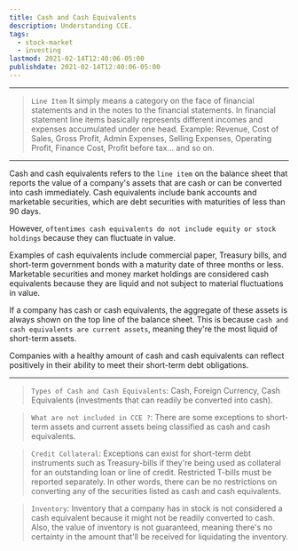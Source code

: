```yaml
---
title: Cash and Cash Equivalents
description: Understanding CCE.
tags:
  - stock-market
  - investing
lastmod: 2021-02-14T12:40:06-05:00
publishdate: 2021-02-14T12:40:06-05:00
---
```


---

> `Line Item`
> It simply means a category on the face of financial statements and in the notes to the financial statements. In financial statement line items basically represents different incomes and expenses accumulated under one head.
> Example: Revenue, Cost of Sales, Gross Profit, Admin Expenses, Selling Expenses, Operating Profit, Finance Cost, Profit before tax... and so on.

---

Cash and cash equivalents refers to the `line item` on the balance sheet that reports the value of a company's assets that are cash or can be converted into cash immediately. Cash equivalents include bank accounts and marketable securities, which are debt securities with maturities of less than 90 days.

However, `oftentimes cash equivalents do not include equity or stock holdings` because they can fluctuate in value.

Examples of cash equivalents include commercial paper, Treasury bills, and short-term government bonds with a maturity date of three months or less. Marketable securities and money market holdings are considered cash equivalents because they are liquid and not subject to material fluctuations in value.

If a company has cash or cash equivalents, the aggregate of these assets is always shown on the top line of the balance sheet. This is because `cash and cash equivalents are current assets`, meaning they're the most liquid of short-term assets.

Companies with a healthy amount of cash and cash equivalents can reflect positively in their ability to meet their short-term debt obligations.

---

> `Types of Cash and Cash Equivalents`: Cash, Foreign Currency, Cash Equivalents (investments that can readily be converted into cash).

> `What are not included in CCE ?`: There are some exceptions to short-term assets and current assets being classified as cash and cash equivalents.

> `Credit Collateral`: Exceptions can exist for short-term debt instruments such as Treasury-bills if they're being used as collateral for an outstanding loan or line of credit. Restricted T-bills must be reported separately. In other words, there can be no restrictions on converting any of the securities listed as cash and cash equivalents.

> `Inventory`: Inventory that a company has in stock is not considered a cash equivalent because it might not be readily converted to cash. Also, the value of inventory is not guaranteed, meaning there's no certainty in the amount that'll be received for liquidating the inventory.
